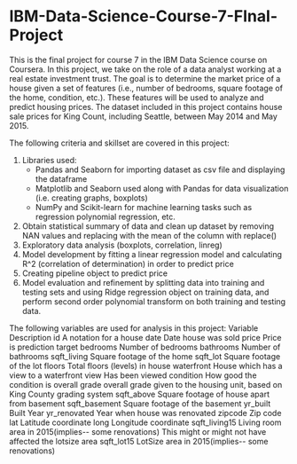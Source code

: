 # IBM-Data-Science-Course-7-FInal-Project

This is the final project for course 7 in the IBM Data Science course on Coursera. In this project, we take on the role of a data analyst working at a real estate investment trust. The goal is to determine the market price of a house given a set of features (i.e., number of bedrooms, square footage of the home, condition, etc.). These features will be used to analyze and predict housing prices. The dataset included in this project contains house sale prices for King Count, including Seattle, between May 2014 and May 2015. 

The following criteria and skillset are covered in this project:
1. Libraries used:
   - Pandas and Seaborn for importing dataset as csv file and displaying the dataframe
   - Matplotlib and Seaborn used along with Pandas for data visualization (i.e. creating graphs, boxplots)
   - NumPy and Scikit-learn for machine learning tasks such as regression polynomial regression, etc.
2. Obtain statistical summary of data and clean up dataset by removing NAN values and replacing with the mean of the column with replace()
3. Exploratory data analysis (boxplots, correlation, linreg)
4. Model development by fitting a linear regression model and calculating R^2 (correlation of determination) in order to predict price
5. Creating pipeline object to predict price
6. Model evaluation and refinement by splitting data into training and testing sets and using Ridge regression object on training data, and perform second order polynomial transform on both training and testing data.

The following variables are used for analysis in this project: 
Variable	Description
id	A notation for a house
date	Date house was sold
price	Price is prediction target
bedrooms	Number of bedrooms
bathrooms	Number of bathrooms
sqft_living	Square footage of the home
sqft_lot	Square footage of the lot
floors	Total floors (levels) in house
waterfront	House which has a view to a waterfront
view	Has been viewed
condition	How good the condition is overall
grade	overall grade given to the housing unit, based on King County grading system
sqft_above	Square footage of house apart from basement
sqft_basement	Square footage of the basement
yr_built	Built Year
yr_renovated	Year when house was renovated
zipcode	Zip code
lat	Latitude coordinate
long	Longitude coordinate
sqft_living15	Living room area in 2015(implies-- some renovations) This might or might not have affected the lotsize area
sqft_lot15	LotSize area in 2015(implies-- some renovations)
